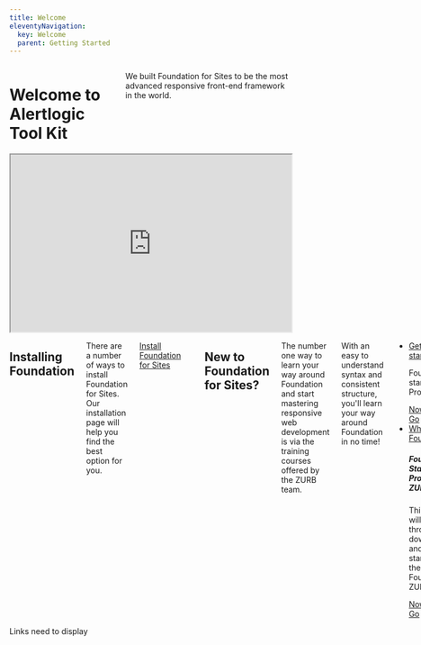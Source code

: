 ```yaml
---
title: Welcome
eleventyNavigation:
  key: Welcome
  parent: Getting Started
---
```


<div class="content">
       <div class="welcome-header">
            <div class="grid-x grid-padding-x">
                 <div class="columns large-6">
                    <h1>Welcome to Alertlogic Tool Kit</h1>
                    <p>
                         We built Foundation for Sites to be the most advanced responsive front-end framework in the world.
                    </p>
                </div>
                <div class="columns large-6">
                    <iframe width="500" height="315" src="https://www.youtube.com/embed/JC6xMe_2EFE">
                    </iframe>
                </div>           
            </div>
        </div>
        <div class="content-padding">
            <div class="grid-x grid-padding-x">
                <div class="columns large-9">
                    <h2>Installing Foundation</h2>
                        <p>There are a number of ways to install Foundation for Sites. Our installation page will help you find the best option for you.
                        </p>
                        <p>
                             <a href="/doc/getting-started/installation/" class="large button"> Install Foundation for Sites</a>
                        </p>
                        <hr>
                        <h2>  New to Foundation for Sites?</h2>
                        <div class="callout training-callout">
                            <p>
                                The number one way to learn your way around Foundation and start mastering responsive web development is via the training courses offered by the ZURB team.
                            </p>
                        </div>
                        <p>With an easy to understand syntax and consistent structure, you'll learn your way around Foundation in no time!</p>
                            <ul class="accordion" data-accordion data-multi-expand="true" data-allow-all-closed="true">
                                <li class="accordion-item" data-accordion-item>
                                    <a href="#" class="accordion-title">Getting started</a>
                                    <div class="accordion-content" data-tab-content>
                                        <p>Foundation starter Project</p>
                                        <a href="#">Nowhere to Go</a>
                                    </div>
                                </li>
                                <li class="accordion-item" data-accordion-item>
                                    <a href="#" class="accordion-title">Why Foundation</a>
                                    <div class="accordion-content" data-tab-content>
                                        <h5>Foundation Starter Projects - ZURB Stack</h5>
                                          <p>This video will take you through downloading and getting started with the Foundation ZURB stack.</p>
                                          <a href="#">Nowhere to Go</a>
                                    </div>
                                </li>
                            </ul>
                </div>
                <div class="columns large-3">
                        Links need to display
                </div>
            </div>
        </div>                    
    </div>  